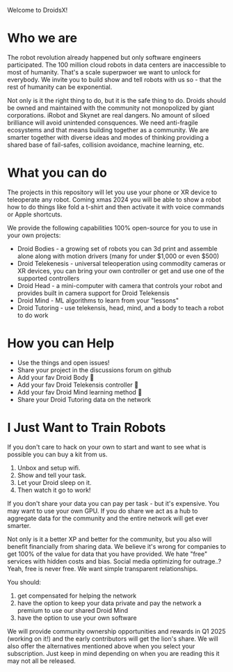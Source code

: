 Welcome to DroidsX!

# Who we are
The robot revolution already happened but only software engineers participated. The 100 million cloud robots in data centers are inaccessible to most of humanity. That's a scale superpwoer we want to unlock for everybody. We invite you to build show and tell robots with us so - that the rest of humanity can be exponential. 

Not only is it the right thing to do, but it is the safe thing to do. Droids should be owned and maintained with the community not monopolized by giant corporations. iRobot and Skynet are real dangers. No amount of siloed brilliance will avoid unintended consquences. We need anti-fragile ecosystems and that means building together as a community. We are smarter together with diverse ideas and modes of thinking providing a shared base of fail-safes, collision avoidance, machine learning, etc.

# What you can do
The projects in this repository will let you use your phone or XR device to teleoperate any robot. Coming xmas 2024 you will be able to show a robot how to do things like fold a t-shirt and then activate it with voice commands or Apple shortcuts.

We provide the following capabilities 100% open-source for you to use in your own projects:
* Droid Bodies - a growing set of robots you can 3d print and assemble alone along with motion drivers (many for under $1,000 or even $500)
* Droid Telekenesis - universal teleoperation using commodity cameras or XR devices, you can bring your own controller or get and use one of the supported controllers 
* Droid Head - a mini-computer with camera that controls your robot and provides built in camera support for Droid Telekensis
* Droid Mind - ML algorithms to learn from your "lessons"
* Droid Tutoring - use telekensis, head, mind, and a body to teach a robot to do work

# How you can Help
* Use the things and open issues!
* Share your project in the discussions forum on github
* Add your fav Droid Body 🎉
* Add your fav Droid Telekensis controller 🎉
* Add your fav Droid Mind learning method 🎉
* Share your Droid Tutoring data on the network

# I Just Want to Train Robots
If you don't care to hack on your own to start and want to see what is possible you can buy a kit from us. 

1. Unbox and setup wifi.
2. Show and tell your task. 
3. Let your Droid sleep on it. 
4. Then watch it go to work!

If you don't share your data you can pay per task - but it's expensive. You may want to use your own GPU. If you do share we act as a hub to aggregate data for the community and the entire network will get ever smarter. 

Not only is it a better XP and better for the community, but you also will benefit financially from sharing data. We believe it's wrong for companies to get 100% of the value for data that you have provided. We hate "free" services with hidden costs and bias. Social media optimizing for outrage..? Yeah, free is never free. We want simple transparent relationships.

You should:
1. get compensated for helping the network
2. have the option to keep your data private and pay the network a premium to use our shared Droid Mind
3. have the option to use your own software 

We will provide community ownership opportunities and rewards in Q1 2025 (working on it!) and the early contributors will get the lion's share. We will also offer the alternatives mentioned above when you select your subscription. Just keep in mind depending on when you are reading this it may not all be released. 
